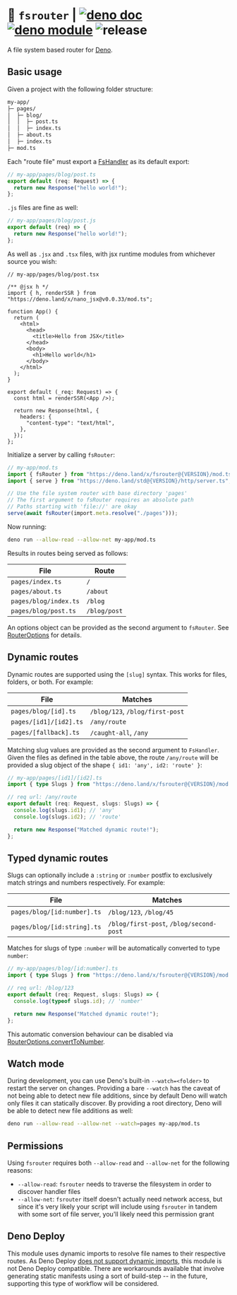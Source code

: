 # :postbox: `fsrouter` | [![deno doc](https://doc.deno.land/badge.svg)](https://doc.deno.land/https://deno.land/x/fsrouter/mod.ts) [![deno module](https://shield.deno.dev/x/fsrouter)](https://deno.land/x/fsrouter) ![release](https://github.com/justinawrey/fsrouter/actions/workflows/release.yml/badge.svg)

A file system based router for [Deno](https://deno.land).

## Basic usage

Given a project with the following folder structure:

```bash
my-app/
├─ pages/
│  ├─ blog/
│  │  ├─ post.ts
│  │  ├─ index.ts
│  ├─ about.ts
│  ├─ index.ts
├─ mod.ts
```

Each "route file" must export a
[FsHandler](https://deno.land/x/fsrouter@2.8.0/handler.ts?s=FsHandler) as its
default export:

```typescript
// my-app/pages/blog/post.ts
export default (req: Request) => {
  return new Response("hello world!");
};
```

`.js` files are fine as well:

```javascript
// my-app/pages/blog/post.js
export default (req) => {
  return new Response("hello world!");
};
```

As well as `.jsx` and `.tsx` files, with jsx runtime modules from whichever
source you wish:

```tsx
// my-app/pages/blog/post.tsx

/** @jsx h */
import { h, renderSSR } from "https://deno.land/x/nano_jsx@v0.0.33/mod.ts";

function App() {
  return (
    <html>
      <head>
        <title>Hello from JSX</title>
      </head>
      <body>
        <h1>Hello world</h1>
      </body>
    </html>
  );
}

export default (_req: Request) => {
  const html = renderSSR(<App />);

  return new Response(html, {
    headers: {
      "content-type": "text/html",
    },
  });
};
```

Initialize a server by calling `fsRouter`:

```typescript
// my-app/mod.ts
import { fsRouter } from "https://deno.land/x/fsrouter@{VERSION}/mod.ts";
import { serve } from "https://deno.land/std@{VERSION}/http/server.ts";

// Use the file system router with base directory 'pages'
// The first argument to fsRouter requires an absolute path
// Paths starting with 'file://' are okay
serve(await fsRouter(import.meta.resolve("./pages")));
```

Now running:

```bash
deno run --allow-read --allow-net my-app/mod.ts
```

Results in routes being served as follows:

| File                  | Route        |
| --------------------- | ------------ |
| `pages/index.ts`      | `/`          |
| `pages/about.ts`      | `/about`     |
| `pages/blog/index.ts` | `/blog`      |
| `pages/blog/post.ts`  | `/blog/post` |

An options object can be provided as the second argument to `fsRouter`. See
[RouterOptions](https://deno.land/x/fsrouter@2.11.1/mod.ts?s=RouterOptions) for
details.

## Dynamic routes

Dynamic routes are supported using the `[slug]` syntax. This works for files,
folders, or both. For example:

| File                   | Matches                         |
| ---------------------- | ------------------------------- |
| `pages/blog/[id].ts`   | `/blog/123`, `/blog/first-post` |
| `pages/[id1]/[id2].ts` | `/any/route`                    |
| `pages/[fallback].ts`  | `/caught-all`, `/any`           |

Matching slug values are provided as the second argument to `FsHandler`. Given
the files as defined in the table above, the route `/any/route` will be provided
a slug object of the shape `{ id1: 'any', id2: 'route' }`:

```typescript
// my-app/pages/[id1]/[id2].ts
import { type Slugs } from "https://deno.land/x/fsrouter@{VERSION}/mod.ts";

// req url: /any/route
export default (req: Request, slugs: Slugs) => {
  console.log(slugs.id1); // 'any'
  console.log(slugs.id2); // 'route'

  return new Response("Matched dynamic route!");
};
```

## Typed dynamic routes

Slugs can optionally include a `:string` or `:number` postfix to exclusively
match strings and numbers respectively. For example:

| File                        | Matches                                 |
| --------------------------- | --------------------------------------- |
| `pages/blog/[id:number].ts` | `/blog/123`, `/blog/45`                 |
| `pages/blog/[id:string].ts` | `/blog/first-post`, `/blog/second-post` |

Matches for slugs of type `:number` will be automatically converted to type
`number`:

```typescript
// my-app/pages/blog/[id:number].ts
import { type Slugs } from "https://deno.land/x/fsrouter@{VERSION}/mod.ts";

// req url: /blog/123
export default (req: Request, slugs: Slugs) => {
  console.log(typeof slugs.id); // 'number'

  return new Response("Matched dynamic route!");
};
```

This automatic conversion behaviour can be disabled via
[RouterOptions.convertToNumber](https://deno.land/x/fsrouter@2.11.1/mod.ts?s=RouterOptions).

## Watch mode

During development, you can use Deno's built-in `--watch=<folder>` to restart
the server on changes. Providing a bare `--watch` has the caveat of not being
able to detect new file additions, since by default Deno will watch only files
it can statically discover. By providing a root directory, Deno will be able to
detect new file additions as well:

```bash
deno run --allow-read --allow-net --watch=pages my-app/mod.ts
```

## Permissions

Using `fsrouter` requires both `--allow-read` and `--allow-net` for the
following reasons:

- `--allow-read`: `fsrouter` needs to traverse the filesystem in order to
  discover handler files
- `--allow-net`: `fsrouter` itself doesn't actually need network access, but
  since it's very likely your script will include using `fsrouter` in tandem
  with some sort of file server, you'll likely need this permission grant

## Deno Deploy

This module uses dynamic imports to resolve file names to their respective
routes. As Deno Deploy
[does not support dynamic imports](https://github.com/denoland/deploy_feedback/issues/1),
this module is not Deno Deploy compatible. There are workarounds available that
involve generating static manifests using a sort of build-step -- in the future,
supporting this type of workflow will be considered.
